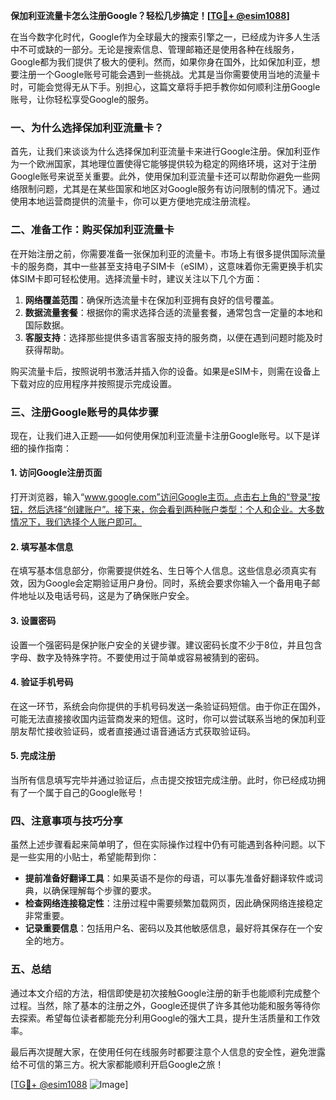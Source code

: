 **保加利亚流量卡怎么注册Google？轻松几步搞定！[[TG💪+ @esim1088](https://t.me/s/esim1088)]**

在当今数字化时代，Google作为全球最大的搜索引擎之一，已经成为许多人生活中不可或缺的一部分。无论是搜索信息、管理邮箱还是使用各种在线服务，Google都为我们提供了极大的便利。然而，如果你身在国外，比如保加利亚，想要注册一个Google账号可能会遇到一些挑战。尤其是当你需要使用当地的流量卡时，可能会觉得无从下手。别担心，这篇文章将手把手教你如何顺利注册Google账号，让你轻松享受Google的服务。

### 一、为什么选择保加利亚流量卡？

首先，让我们来谈谈为什么选择保加利亚流量卡来进行Google注册。保加利亚作为一个欧洲国家，其地理位置使得它能够提供较为稳定的网络环境，这对于注册Google账号来说至关重要。此外，使用保加利亚流量卡还可以帮助你避免一些网络限制问题，尤其是在某些国家和地区对Google服务有访问限制的情况下。通过使用本地运营商提供的流量卡，你可以更方便地完成注册流程。

### 二、准备工作：购买保加利亚流量卡

在开始注册之前，你需要准备一张保加利亚的流量卡。市场上有很多提供国际流量卡的服务商，其中一些甚至支持电子SIM卡（eSIM），这意味着你无需更换手机实体SIM卡即可轻松使用。选择流量卡时，建议关注以下几个方面：

1. **网络覆盖范围**：确保所选流量卡在保加利亚拥有良好的信号覆盖。
2. **数据流量套餐**：根据你的需求选择合适的流量套餐，通常包含一定量的本地和国际数据。
3. **客服支持**：选择那些提供多语言客服支持的服务商，以便在遇到问题时能及时获得帮助。

购买流量卡后，按照说明书激活并插入你的设备。如果是eSIM卡，则需在设备上下载对应的应用程序并按照提示完成设置。

### 三、注册Google账号的具体步骤

现在，让我们进入正题——如何使用保加利亚流量卡注册Google账号。以下是详细的操作指南：

#### 1. 访问Google注册页面

打开浏览器，输入“www.google.com”访问Google主页。点击右上角的“登录”按钮，然后选择“创建账户”。接下来，你会看到两种账户类型：个人和企业。大多数情况下，我们选择个人账户即可。

#### 2. 填写基本信息

在填写基本信息部分，你需要提供姓名、生日等个人信息。这些信息必须真实有效，因为Google会定期验证用户身份。同时，系统会要求你输入一个备用电子邮件地址以及电话号码，这是为了确保账户安全。

#### 3. 设置密码

设置一个强密码是保护账户安全的关键步骤。建议密码长度不少于8位，并且包含字母、数字及特殊字符。不要使用过于简单或容易被猜到的密码。

#### 4. 验证手机号码

在这一环节，系统会向你提供的手机号码发送一条验证码短信。由于你正在国外，可能无法直接接收国内运营商发来的短信。这时，你可以尝试联系当地的保加利亚朋友帮忙接收验证码，或者直接通过语音通话方式获取验证码。

#### 5. 完成注册

当所有信息填写完毕并通过验证后，点击提交按钮完成注册。此时，你已经成功拥有了一个属于自己的Google账号！

### 四、注意事项与技巧分享

虽然上述步骤看起来简单明了，但在实际操作过程中仍有可能遇到各种问题。以下是一些实用的小贴士，希望能帮到你：

- **提前准备好翻译工具**：如果英语不是你的母语，可以事先准备好翻译软件或词典，以确保理解每个步骤的要求。
- **检查网络连接稳定性**：注册过程中需要频繁加载网页，因此确保网络连接稳定非常重要。
- **记录重要信息**：包括用户名、密码以及其他敏感信息，最好将其保存在一个安全的地方。

### 五、总结

通过本文介绍的方法，相信即使是初次接触Google注册的新手也能顺利完成整个过程。当然，除了基本的注册之外，Google还提供了许多其他功能和服务等待你去探索。希望每位读者都能充分利用Google的强大工具，提升生活质量和工作效率。

最后再次提醒大家，在使用任何在线服务时都要注意个人信息的安全性，避免泄露给不可信的第三方。祝大家都能顺利开启Google之旅！

[[TG💪+ @esim1088](https://t.me/s/esim1088) ![Image](https://i.postimg.cc/4NQfJmqS/Snipaste-2025-05-13-00-14-12.png)]